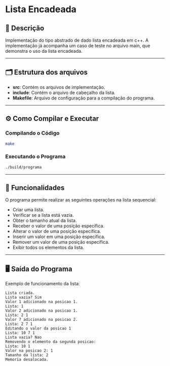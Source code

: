 # Lista Encadeada 

## 📄 Descrição
Implementação do tipo abstrado de dado lista encadeada em c++. A implementação já acompanha um caso de teste no arquivo main, que demonstra o uso da lista encadeada.

---

## 🗂️ Estrutura dos arquivos
- **src**: Contém os arquivos de implementação.
- **include**: Contém o arquivo de cabeçalho da lista.
- **Makefile**: Arquivo de configuração para a compilação do programa.

---

## ⚙️ Como Compilar e Executar

### Compilando o Código

```bash
make
```

### Executando o Programa

```bash
./build/programa
```

---

## 🔧 Funcionalidades
O programa permite realizar as seguintes operações na lista sequencial:
- Criar uma lista.
- Verificar se a lista está vazia.
- Obter o tamanho atual da lista.
- Receber o valor de uma posição específica.
- Alterar o valor de uma posição específica.
- Inserir um valor em uma posição específica.
- Remover um valor de uma posição específica.
- Exibir todos os elementos da lista.

---

## 🖥️ Saída do Programa
Exemplo de funcionamento da lista:

```
Lista criada.
Lista vazia? Sim
Valor 1 adicionado na posicao 1.
Lista: 1
Valor 2 adicionado na posicao 1.
Lista: 2 1
Valor 7 adicionado na posicao 2.
Lista: 2 7 1
Editando o valor da posicao 1
Lista: 10 7 1
Lista vazia? Nao
Removendo o elemento da segunda posicao:
Lista: 10 1 
Valor na posicao 2: 1
Tamanho da lista: 2
Memoria desalocada.
```
